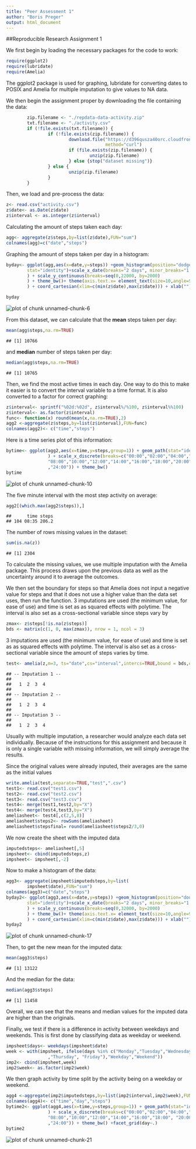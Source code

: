 ```yaml
---
title: "Peer Assessment 1"
author: "Boris Preger"
output: html_document
---
```

##Reproducible Research Assignment 1
                        
We first begin by loading the necessary packages for the code to work:


```r
require(ggplot2)
require(lubridate)
require(Amelia)
```

The ggplot2 package is used for graphing, lubridate for converting dates to
POSIX and Amelia for multiple imputation to give values to NA data.


We then begin the assignment proper by downloading the file containing the data:


```r
        zip.filename <- "./repdata-data-activity.zip"
        txt.filename <- "./activity.csv"
        if (!file.exists(txt.filename)) {
                if (!file.exists(zip.filename)) {
                        download.file("https://d396qusza40orc.cloudfront.net/repdata%2Fdata%2Factivity.zip",destfile="repdata-data-activity.zip",
                                      method="curl")
                        if (file.exists(zip.filename)) {
                                unzip(zip.filename)     
                        } else {stop("dataset missing")}
                } else {
                        unzip(zip.filename)
                }
        }
```

Then, we load and pre-process the data:

```r
z<- read.csv("activity.csv")
z$date<- as.Date(z$date)
z$interval <- as.integer(z$interval)
```

Calculating the amount of steps taken each day:

```r
agg<- aggregate(z$steps,by=list(z$date),FUN="sum")
colnames(agg)=c("date","steps")
```

Graphing the amount of steps taken per day in a histogram:

```r
byday<- ggplot(agg,aes(x=date,y=steps)) +geom_histogram(position="dodge",
        stat="identity")+scale_x_date(breaks="2 days", minor_breaks="1 day"
        ) + scale_y_continuous(breaks=seq(0,22000, by=2000)
        ) + theme_bw()+ theme(axis.text.x= element_text(size=10,angle=90)
        ) + coord_cartesian(xlim=c(min(z$date),max(z$date))) + xlab("")
```

```r
byday
```

![plot of chunk unnamed-chunk-6](figure/unnamed-chunk-6.png) 

From this dataset, we can calculate that the **mean** steps taken per day:

```r
mean(agg$steps,na.rm=TRUE)
```

```
## [1] 10766
```
and **median** number of steps taken per day:

```r
median(agg$steps,na.rm=TRUE)
```

```
## [1] 10765
```

Then, we find the most active times in each day. One way to do this to make it
easier is to convert the interval variable to a time format. It is also 
converted to a factor for correct graphing:

```r
z$interval<- sprintf("%02d:%02d", z$interval%/%100, z$interval%%100)
z$interval<- as.factor(z$interval)
func<- function(x) round(mean(x,na.rm=TRUE),2)
agg2 <-aggregate(z$steps,by=list(z$interval),FUN=func)
colnames(agg2)<- c("time","steps")
```

Here is a time series plot of this information:

```r
bytime<- ggplot(agg2,aes(x=time,y=steps,group=1)) + geom_path(stat="identity"
                ) + scale_x_discrete(breaks=c("00:00","02:00","04:00","06:00",
                "08:00","10:00","12:00","14:00","16:00","18:00","20:00","22:00"
                ,"24:00")) + theme_bw()
bytime
```

![plot of chunk unnamed-chunk-10](figure/unnamed-chunk-10.png) 

The five minute interval with the most step activity on average:

```r
agg2[(which.max(agg2$steps)),]
```

```
##      time steps
## 104 08:35 206.2
```

The number of rows missing values in the dataset:

```r
sum(is.na(z))
```

```
## [1] 2304
```

To calculate the missing values, we use multiple imputation with the Amelia
package. This process draws upon the previous data as well as the uncertainty
around it to average the outcomes.

We then set the boundary for steps so that Amelia does not input a negative
value for steps and that it does not use a higher value than the data set uses, then run the function. 3 imputations are used (the minimum
value, for ease of use) and time is set as as squared effects  with polytime. The interval is also set as a cross-sectional variable since steps vary by

```r
zmax<- z$steps[!is.na(z$steps)]
bds <- matrix(c(1, 0, max(zmax)), nrow = 1, ncol = 3)
```

3 imputations are used (the minimum
value, for ease of use) and time is set as as squared effects  with polytime. The interval is also set as a cross-sectional variable since the amount of steps varies by time.

```r
test<- amelia(z,m=3, ts="date",cs="interval",intercs=TRUE,bound = bds,empri=0.01 * nrow(z),ncpus=2)
```

```
## -- Imputation 1 --
## 
##   1  2  3  4
## 
## -- Imputation 2 --
## 
##   1  2  3  4
## 
## -- Imputation 3 --
## 
##   1  2  3  4
```

Usually with multiple imputation, a researcher would analyze each data set
individually. Because of the instructions for this assignment and because it is only a single variable with missing information, we will simply average the results.

Since the original values were already inputed, their averages are the same
as the initial values

```r
write.amelia(test,separate=TRUE,"test",".csv")
test1<- read.csv("test1.csv")
test2<- read.csv("test2.csv")
test3<- read.csv("test3.csv")
test4<- merge(test1,test2,by="X")
test4<- merge(test4,test3,by="X")
ameliasheet<- test4[,c(2,5,8)]
ameliasheet$steps2<- rowSums(ameliasheet)
ameliasheet$stepsfinal= round(ameliasheet$steps2/3,0)
```

We now create the sheet with the imputed data

```r
imputedsteps<- ameliasheet[,5]
impsheet<- cbind(imputedsteps,z)
impsheet<- impsheet[,-2]
```

Now to make a histogram of the data:

```r
agg3<- aggregate(impsheet$imputedsteps,by=list(
        impsheet$date),FUN="sum")
colnames(agg3)=c("date","steps")
byday2<- ggplot(agg3,aes(x=date,y=steps)) +geom_histogram(position="dodge",
        stat="identity")+scale_x_date(breaks="2 days", minor_breaks="1 day"
        ) + scale_y_continuous(breaks=seq(0,32000, by=2000)
        ) + theme_bw()+ theme(axis.text.x= element_text(size=10,angle=90)
        ) + coord_cartesian(xlim=c(min(z$date),max(z$date))) + xlab("")
byday2
```

![plot of chunk unnamed-chunk-17](figure/unnamed-chunk-17.png) 

Then, to get the new mean for the imputed data:

```r
mean(agg3$steps)
```

```
## [1] 13122
```

And the median for the data:

```r
median(agg3$steps)
```

```
## [1] 11458
```

Overall, we can see that the means and median values for the imputed data are higher than the originals.


Finally, we test if there is a difference in activity between weekdays and 
weekends. This is first done by classifying data as weekday or weekend.

```r
impsheet$days<- weekdays(impsheet$date)
week <- with(impsheet, ifelse(days %in% c("Monday","Tuesday","Wednesday"
                ,"Thursday", "Friday"),"Weekday","Weekend"))
imp2<- cbind(impsheet,week)
imp2$week<- as.factor(imp2$week)
```

We then graph activity by time split by the activity being on a weekday or
weekend.

```r
agg4 <-aggregate(imp2$imputedsteps,by=list(imp2$interval,imp2$week),FUN=func)
colnames(agg4)<- c("time","day","steps")
bytime2<- ggplot(agg4,aes(x=time,y=steps,group=1)) + geom_path(stat="identity"
                ) + scale_x_discrete(breaks=c("00:00","02:00","04:00","06:00",
                "08:00","10:00","12:00","14:00","16:00","18:00", "20:00","22:00"
                ,"24:00")) + theme_bw() +facet_grid(day~.)
bytime2
```

![plot of chunk unnamed-chunk-21](figure/unnamed-chunk-21.png) 
